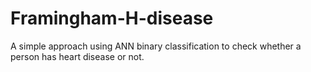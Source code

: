 # Framingham-H-disease
A simple approach using ANN binary classification to check whether a person has heart disease or not.
